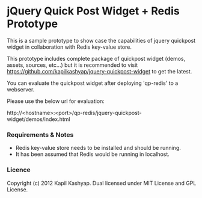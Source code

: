 # jQuery Quick Post Widget + Redis Prototype

This is a sample prototype to show case the capabilities of jquery quickpost widget in collaboration with Redis key-value store.

This prototype includes complete package of quickpost widget (demos, assets, sources, etc...) but it is recommended to visit
https://github.com/kapilkashyap/jquery-quickpost-widget to get the latest.

You can evaluate the quickpost widget after deploying 'qp-redis' to a webserver.

Please use the below url for evaluation: 

http://&lt;hostname&gt;:&lt;port&gt;/qp-redis/jquery-quickpost-widget/demos/index.html


### Requirements & Notes

* Redis key-value store needs to be installed and should be running.
* It has been assumed that Redis would be running in localhost.

### Licence

Copyright (c) 2012 Kapil Kashyap.
Dual licensed under MIT License and GPL License.
